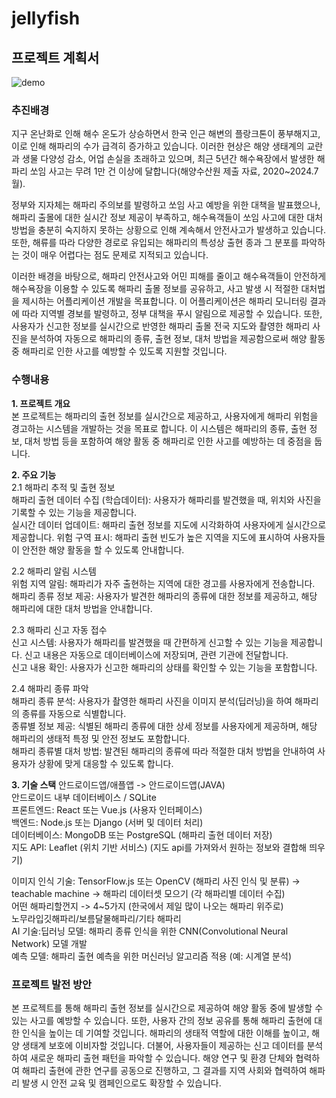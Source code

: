 # jellyfish

## 프로젝트 계획서
![demo](https://github.com/user-attachments/assets/5c6d9386-1fbf-4d7c-b795-976a3e194152)

### 추진배경   
지구 온난화로 인해 해수 온도가 상승하면서 한국 인근 해변의 플랑크톤이 풍부해지고, 이로 인해 해파리의 수가 급격히 증가하고 있습니다. 이러한 현상은 해양 생태계의 교란과 생물 다양성 감소, 어업 손실을 초래하고 있으며, 최근 5년간 해수욕장에서 발생한 해파리 쏘임 사고는 무려 1만 건 이상에 달합니다(해양수산원 제출 자료, 2020~2024.7월).

정부와 지자체는 해파리 주의보를 발령하고 쏘임 사고 예방을 위한 대책을 발표했으나, 해파리 출몰에 대한 실시간 정보 제공이 부족하고, 해수욕객들이 쏘임 사고에 대한 대처 방법을 충분히 숙지하지 못하는 상황으로 인해 계속해서 안전사고가 발생하고 있습니다. 또한, 해류를 따라 다양한 경로로 유입되는 해파리의 특성상 출현 종과 그 분포를 파악하는 것이 매우 어렵다는 점도 문제로 지적되고 있습니다.

이러한 배경을 바탕으로, 해파리 안전사고와 어민 피해를 줄이고 해수욕객들이 안전하게 해수욕장을 이용할 수 있도록 해파리 출몰 정보를 공유하고, 사고 발생 시 적절한 대처법을 제시하는 어플리케이션 개발을 목표합니다. 이 어플리케이션은 해파리 모니터링 결과에 따라 지역별 경보를 발령하고, 정부 대책을 푸시 알림으로 제공할 수 있습니다. 또한, 사용자가 신고한 정보를 실시간으로 반영한 해파리 출몰 전국 지도와 촬영한 해파리 사진을 분석하여 자동으로 해파리의 종류, 출현 정보, 대처 방법을 제공함으로써 해양 활동 중 해파리로 인한 사고를 예방할 수 있도록 지원할 것입니다.

### 수행내용
**1. 프로젝트 개요**   
본 프로젝트는 해파리의 출현 정보를 실시간으로 제공하고, 사용자에게 해파리 위험을 경고하는 시스템을 개발하는 것을 목표로 합니다. 이 시스템은 해파리의 종류, 출현 정보, 대처 방법 등을 포함하여 해양 활동 중 해파리로 인한 사고를 예방하는 데 중점을 둡니다.   

**2. 주요 기능**   
2.1 해파리 추적 및 출현 정보   
해파리 출현 데이터 수집 (학습데이터): 사용자가 해파리를 발견했을 때, 위치와 사진을 기록할 수 있는 기능을 제공합니다.     
실시간 데이터 업데이트: 해파리 출현 정보를 지도에 시각화하여 사용자에게 실시간으로 제공합니다. 
위험 구역 표시: 해파리 출현 빈도가 높은 지역을 지도에 표시하여 사용자들이 안전한 해양 활동을 할 수 있도록 안내합니다.  

2.2 해파리 알림 시스템   
위험 지역 알림: 해파리가 자주 출현하는 지역에 대한 경고를 사용자에게 전송합니다.    
해파리 종류 정보 제공: 사용자가 발견한 해파리의 종류에 대한 정보를 제공하고, 해당 해파리에 대한 대처 방법을 안내합니다.   

2.3 해파리 신고 자동 접수    
신고 시스템: 사용자가 해파리를 발견했을 때 간편하게 신고할 수 있는 기능을 제공합니다. 신고 내용은 자동으로 데이터베이스에 저장되며, 관련 기관에 전달합니다.     
신고 내용 확인: 사용자가 신고한 해파리의 상태를 확인할 수 있는 기능을 포함합니다.   

2.4 해파리 종류 파악    
해파리 종류 분석: 사용자가 촬영한 해파리 사진을 이미지 분석(딥러닝)을 하여 해파리의 종류를 자동으로 식별합니다.    
종류별 정보 제공: 식별된 해파리 종류에 대한 상세 정보를 사용자에게 제공하며, 해당 해파리의 생태적 특정 및 안전 정보도 포함합니다.    
해파리 종류별 대처 방법: 발견된 해파리의 종류에 따라 적절한 대처 방법을 안내하여 사용자가 상황에 맞게 대응할 수 있도록 합니다.     

**3. 기술 스택**
안드로이드앱/애플앱 -> 안드로이드앱(JAVA)    
안드로이드 내부 데이터베이스 / SQLite   
프론트엔드: React 또는 Vue.js (사용자 인터페이스)     
백엔드: Node.js 또는 Django (서버 및 데이터 처리)    
데이터베이스: MongoDB 또는 PostgreSQL (해파리 출현 데이터 저장)     
지도 API: Leaflet (위치 기반 서비스) 
(지도 api를 가져와서 원하는 정보와 결합해 띄우기)   

이미지 인식 기술: TensorFlow.js 또는 OpenCV (해파리 사진 인식 및 분류) -> teachable machine -> 해파리 데이터셋 모으기 (각 해파리별 데이터 수집)   
   어떤 해파리할껀지 -> 4~5가지 (한국에서 제일 많이 나오는 해파리 위주로)   
   노무라입깃해파리/보름달물해파리/기타 해파리   
AI 기술:딥러닝 모델: 해파리 종류 인식을 위한 CNN(Convolutional Neural Network) 모델 개발   
예측 모델: 해파리 출현 예측을 위한 머신러닝 알고리즘 적용 (예: 시계열 분석)   

### 프로젝트 발전 방안
본 프로젝트를 통해 해파리 출현 정보를 실시간으로 제공하여 해양 활동 중에 발생할 수 있는 사고를 예방할 수 있습니다. 또한, 사용자 간의 정보 공유를 통해 해파리 출현에 대한 인식을 높이는 데 기여할 것입니다. 해파리의 생태적 역할에 대한 이해를 높이고, 해양 생태계 보호에 이비자할 것입니다.
더불어, 사용자들이 제공하는 신고 데이터를 분석하여 새로운 해파리 출현 패턴을 파악할 수 있습니다. 해양 연구 및 환경 단체와 협력하여 해파리 출현에 관한 연구를 공동으로 진행하고, 그 결과를 지역 사회와 협력하여 해파리 발생 시 안전 교육 및 캠페인으로도 확장할 수 있습니다.
